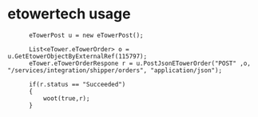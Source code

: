 # etowertech usage
   
          eTowerPost u = new eTowerPost();

          List<eTower.eTowerOrder> o = u.GetEtowerObjectByExternalRef(115797);
          eTower.eTowerOrderRespone r = u.PostJsonETowerOrder("POST" ,o, "/services/integration/shipper/orders", "application/json");
          
          if(r.status == "Succeeded")
          {
              woot(true,r);
          }
